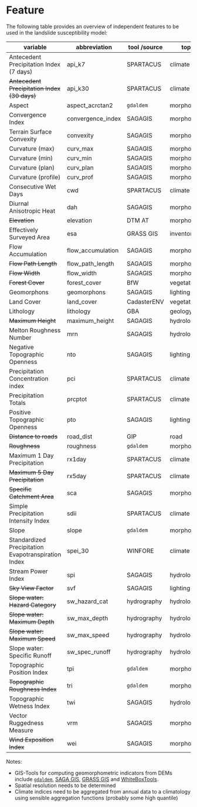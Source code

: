 # Feature

The following table provides an overview of independent features to be used in the landslide susceptibility model:

| variable                                            | abbreviation       | tool /source | topic        |
| --------------------------------------------------- | ------------------ | ------------ | ------------ |
| Antecedent Precipitation Index (7 days)             | api_k7             | SPARTACUS    | climate      |
| ~~Antecedent Precipitation Index (30 days)~~        | api_k30            | SPARTACUS    | climate      |
| Aspect                                              | aspect_acrctan2    | `gdaldem`    | morphometry  |
| Convergence Index                                   | convergence_index  | SAGAGIS      | morphometry  |
| Terrain Surface Convexity                           | convexity          | SAGAGIS      | morphometry  |
| Curvature (max)                                     | curv_max           | SAGAGIS      | morphometry  |
| Curvature (min)                                     | curv_min           | SAGAGIS      | morphometry  |
| Curvature (plan)                                    | curv_plan          | SAGAGIS      | morphometry  |
| Curvature (profile)                                 | curv_prof          | SAGAGIS      | morphometry  |
| Consecutive Wet Days                                | cwd                | SPARTACUS    | climate      |
| Diurnal Anisotropic Heat                            | dah                | SAGAGIS      | morphometry  |
| ~~Elevation~~                                       | elevation          | DTM AT       | morphometry  |
| Effectively Surveyed Area                           | esa                | GRASS GIS    | inventory    |
| Flow Accumulation                                   | flow_accumulation  | SAGAGIS      | morphometry  |
| ~~Flow Path Length~~                                | flow_path_length   | SAGAGIS      | morphometry  |
| ~~Flow Width~~                                      | flow_width         | SAGAGIS      | morphometry  |
| ~~Forest Cover~~                                    | forest_cover       | BfW          | vegetation   |
| Geomorphons                                         | geomorphons        | SAGAGIS      | lighting     |
| Land Cover                                          | land_cover         | CadasterENV  | vegetation   |
| Lithology                                           | lithology          | GBA          | geology      |
| ~~Maximum Height~~                                  | maximum_height     | SAGAGIS      | hydrology    |
| Melton Roughness Number                             | mrn                | SAGAGIS      | hydrology    |
| Negative Topographic Openness                       | nto                | SAGAGIS      | lighting     |
| Precipitation Concentration index                   | pci                | SPARTACUS    | climate      |
| Precipitation Totals                                | prcptot            | SPARTACUS    | climate      |
| Positive Topographic Openness                       | pto                | SAGAGIS      | lighting     |
| ~~Distance to roads~~                               | road_dist          | GIP          | road         |
| ~~Roughness~~                                       | roughness          | `gdaldem`    | morphometry  |
| Maximum 1 Day Precipitation                         | rx1day             | SPARTACUS    | climate      |
| ~~Maximum 5 Day Precipitation~~                     | rx5day             | SPARTACUS    | climate      |
| ~~Specific Catchment Area~~                         | sca                | SAGAGIS      | morphometry  |
| Simple Precipitation Intensity Index                | sdii               | SPARTACUS    | climate      |
| Slope                                               | slope              | `gdaldem`    | morphometry  |
| Standardized Precipitation Evapotranspiration Index | spei_30            | WINFORE      | climate      |
| Stream Power Index                                  | spi                | SAGAGIS      | hydrology    |
| ~~Sky View Factor~~                                 | svf                | SAGAGIS      | lighting     |
| ~~Slope water: Hazard Category~~                    | sw_hazard_cat      | hydrography  | hydrology    |
| ~~Slope water: Maximum Depth~~                      | sw_max_depth       | hydrography  | hydrology    |
| ~~Slope water: Maximum Speed~~                      | sw_max_speed       | hydrography  | hydrology    |
| Slope water: Specific Runoff                        | sw_spec_runoff     | hydrography  | hydrology    |
| Topographic Position Index                          | tpi                | `gdaldem`    | morphometry  |
| ~~Topographic Roughness Index~~                     | tri                | `gdaldem`    | morphometry  |
| Topographic Wetness Index                           | twi                | SAGAGIS      | hydrology    |
| Vector Ruggedness Measure                           | vrm                | SAGAGIS      | morphometry  |
| ~~Wind Exposition Index~~                           | wei                | SAGAGIS      | morphometry  |

Notes:
- GIS-Tools for computing geomorphometric indicators from DEMs include [`gdaldem`](https://gdal.org/programs/gdaldem.html), [SAGA GIS](https://saga-gis.sourceforge.io/saga_tool_doc/8.0.0/ta_morphometry.html), [GRASS GIS](https://grass.osgeo.org/grass82/manuals/keywords.html#terrain%20patterns) and [WhiteBoxTools](https://www.whiteboxgeo.com/manual/wbt_book/available_tools/geomorphometric_analysis.html).
- Spatial resolution needs to be determined
- Climate indices need to be aggregated from annual data to a climatology using sensible aggregation functions (probably some high quantile)
